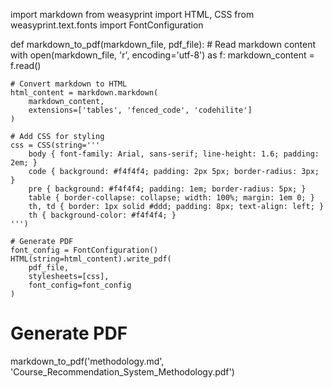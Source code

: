 import markdown
from weasyprint import HTML, CSS
from weasyprint.text.fonts import FontConfiguration

def markdown_to_pdf(markdown_file, pdf_file):
    # Read markdown content
    with open(markdown_file, 'r', encoding='utf-8') as f:
        markdown_content = f.read()
    
    # Convert markdown to HTML
    html_content = markdown.markdown(
        markdown_content,
        extensions=['tables', 'fenced_code', 'codehilite']
    )
    
    # Add CSS for styling
    css = CSS(string='''
        body { font-family: Arial, sans-serif; line-height: 1.6; padding: 2em; }
        code { background: #f4f4f4; padding: 2px 5px; border-radius: 3px; }
        pre { background: #f4f4f4; padding: 1em; border-radius: 5px; }
        table { border-collapse: collapse; width: 100%; margin: 1em 0; }
        th, td { border: 1px solid #ddd; padding: 8px; text-align: left; }
        th { background-color: #f4f4f4; }
    ''')
    
    # Generate PDF
    font_config = FontConfiguration()
    HTML(string=html_content).write_pdf(
        pdf_file,
        stylesheets=[css],
        font_config=font_config
    )

# Generate PDF
markdown_to_pdf('methodology.md', 'Course_Recommendation_System_Methodology.pdf')
